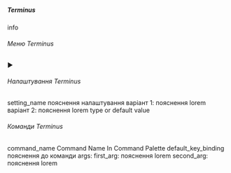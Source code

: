 ##### Terminus

info


###### Меню Terminus

▶


###### Налаштування Terminus

setting_name пояснення налаштування
               варіант 1: пояснення
                 lorem
               варіант 2: пояснення
                 lorem
             type or default value


###### Команди Terminus

command_name Command Name In Command Palette
             default_key_binding
             пояснення до команди
             args:
               first_arg: пояснення
                 lorem
               second_arg: пояснення
                 lorem